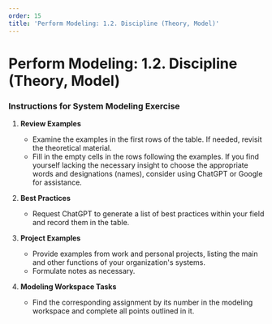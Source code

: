 ```yaml
---
order: 15
title: 'Perform Modeling: 1.2. Discipline (Theory, Model)'
---
```


# Perform Modeling: 1.2. Discipline (Theory, Model)

### Instructions for System Modeling Exercise

1. **Review Examples**
   - Examine the examples in the first rows of the table. If needed, revisit the theoretical material.
   - Fill in the empty cells in the rows following the examples. If you find yourself lacking the necessary insight to choose the appropriate words and designations (names), consider using ChatGPT or Google for assistance.

2. **Best Practices**
   - Request ChatGPT to generate a list of best practices within your field and record them in the table.

3. **Project Examples**
   - Provide examples from work and personal projects, listing the main and other functions of your organization's systems.
   - Formulate notes as necessary.

4. **Modeling Workspace Tasks**
   - Find the corresponding assignment by its number in the modeling workspace and complete all points outlined in it.